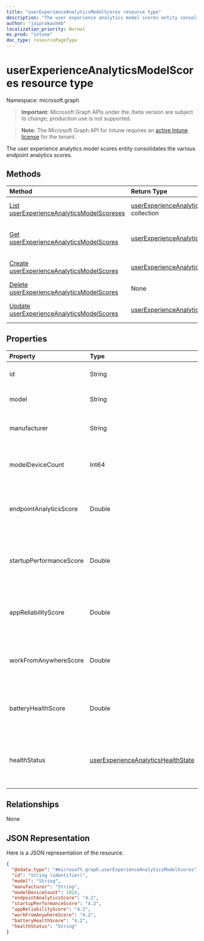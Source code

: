```yaml
---
title: "userExperienceAnalyticsModelScores resource type"
description: "The user experience analytics model scores entity consolidates the various endpoint analytics scores."
author: "jaiprakashmb"
localization_priority: Normal
ms.prod: "intune"
doc_type: resourcePageType
---
```


# userExperienceAnalyticsModelScores resource type

Namespace: microsoft.graph

> **Important:** Microsoft Graph APIs under the /beta version are subject to change; production use is not supported.

> **Note:** The Microsoft Graph API for Intune requires an [active Intune license](https://go.microsoft.com/fwlink/?linkid=839381) for the tenant.

The user experience analytics model scores entity consolidates the various endpoint analytics scores.

## Methods
|Method|Return Type|Description|
|:---|:---|:---|
|[List userExperienceAnalyticsModelScoreses](../api/intune-devices-userexperienceanalyticsmodelscores-list.md)|[userExperienceAnalyticsModelScores](../resources/intune-devices-userexperienceanalyticsmodelscores.md) collection|List properties and relationships of the [userExperienceAnalyticsModelScores](../resources/intune-devices-userexperienceanalyticsmodelscores.md) objects.|
|[Get userExperienceAnalyticsModelScores](../api/intune-devices-userexperienceanalyticsmodelscores-get.md)|[userExperienceAnalyticsModelScores](../resources/intune-devices-userexperienceanalyticsmodelscores.md)|Read properties and relationships of the [userExperienceAnalyticsModelScores](../resources/intune-devices-userexperienceanalyticsmodelscores.md) object.|
|[Create userExperienceAnalyticsModelScores](../api/intune-devices-userexperienceanalyticsmodelscores-create.md)|[userExperienceAnalyticsModelScores](../resources/intune-devices-userexperienceanalyticsmodelscores.md)|Create a new [userExperienceAnalyticsModelScores](../resources/intune-devices-userexperienceanalyticsmodelscores.md) object.|
|[Delete userExperienceAnalyticsModelScores](../api/intune-devices-userexperienceanalyticsmodelscores-delete.md)|None|Deletes a [userExperienceAnalyticsModelScores](../resources/intune-devices-userexperienceanalyticsmodelscores.md).|
|[Update userExperienceAnalyticsModelScores](../api/intune-devices-userexperienceanalyticsmodelscores-update.md)|[userExperienceAnalyticsModelScores](../resources/intune-devices-userexperienceanalyticsmodelscores.md)|Update the properties of a [userExperienceAnalyticsModelScores](../resources/intune-devices-userexperienceanalyticsmodelscores.md) object.|

## Properties
|Property|Type|Description|
|:---|:---|:---|
|id|String|The unique identifier of the user experience analytics model scores object.|
|model|String|A unique identifier of the user experience analytics model scores: device model.|
|manufacturer|String|A unique identifier of the user experience analytics model scores: device manufacturer.|
|modelDeviceCount|Int64|The user experience analytics model device count. Valid values -9.22337203685478E+18 to 9.22337203685478E+18|
|endpointAnalyticsScore|Double|The user experience analytics model score. Valid values -1.79769313486232E+308 to 1.79769313486232E+308|
|startupPerformanceScore|Double|The user experience analytics model startup performance score. Valid values -1.79769313486232E+308 to 1.79769313486232E+308|
|appReliabilityScore|Double|The user experience analytics model app reliability score. Valid values -1.79769313486232E+308 to 1.79769313486232E+308|
|workFromAnywhereScore|Double|The user experience analytics model work from anywhere score. Valid values -1.79769313486232E+308 to 1.79769313486232E+308|
|batteryHealthScore|Double|The user experience analytics model battery health score. Valid values -1.79769313486232E+308 to 1.79769313486232E+308|
|healthStatus|[userExperienceAnalyticsHealthState](../resources/intune-devices-userexperienceanalyticshealthstate.md)|The health state of the user experience analytics model. Possible values are: `unknown`, `insufficientData`, `needsAttention`, `meetingGoals`, `unknownFutureValue`.|

## Relationships
None

## JSON Representation
Here is a JSON representation of the resource.
<!-- {
  "blockType": "resource",
  "keyProperty": "id",
  "@odata.type": "microsoft.graph.userExperienceAnalyticsModelScores"
}
-->
``` json
{
  "@odata.type": "#microsoft.graph.userExperienceAnalyticsModelScores",
  "id": "String (identifier)",
  "model": "String",
  "manufacturer": "String",
  "modelDeviceCount": 1024,
  "endpointAnalyticsScore": "4.2",
  "startupPerformanceScore": "4.2",
  "appReliabilityScore": "4.2",
  "workFromAnywhereScore": "4.2",
  "batteryHealthScore": "4.2",
  "healthStatus": "String"
}
```






